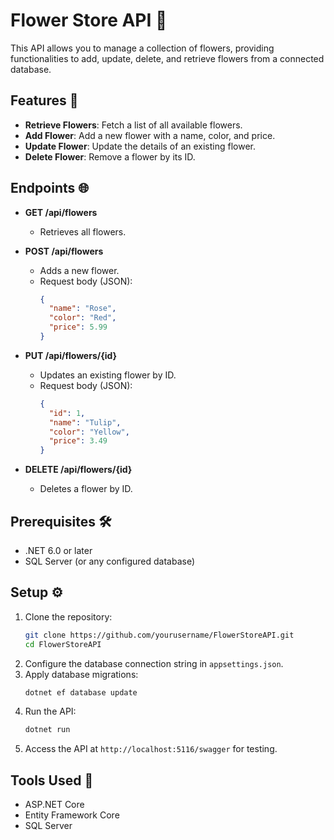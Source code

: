 # Flower Store API 🌸

This API allows you to manage a collection of flowers, providing functionalities to add, update, delete, and retrieve flowers from a connected database.

## Features 🚀

- **Retrieve Flowers**: Fetch a list of all available flowers.  
- **Add Flower**: Add a new flower with a name, color, and price.  
- **Update Flower**: Update the details of an existing flower.  
- **Delete Flower**: Remove a flower by its ID.  

## Endpoints 🌐

- **GET /api/flowers**  
  - Retrieves all flowers.  

- **POST /api/flowers**  
  - Adds a new flower.  
  - Request body (JSON):  
    ```json
    {
      "name": "Rose",
      "color": "Red",
      "price": 5.99
    }
    ```
    
- **PUT /api/flowers/{id}**  
  - Updates an existing flower by ID.  
  - Request body (JSON):  
    ```json
    {
      "id": 1,
      "name": "Tulip",
      "color": "Yellow",
      "price": 3.49
    }
    ```
    
- **DELETE /api/flowers/{id}**  
  - Deletes a flower by ID.  

## Prerequisites 🛠️

- .NET 6.0 or later  
- SQL Server (or any configured database)  

## Setup ⚙️

1. Clone the repository:  
    ```bash
    git clone https://github.com/yourusername/FlowerStoreAPI.git
    cd FlowerStoreAPI
    ```
2. Configure the database connection string in `appsettings.json`.  
3. Apply database migrations:  
    ```bash
    dotnet ef database update
    ```
4. Run the API:  
    ```bash
    dotnet run
    ```
5. Access the API at `http://localhost:5116/swagger` for testing.  

## Tools Used 🧰

- ASP.NET Core  
- Entity Framework Core  
- SQL Server  
